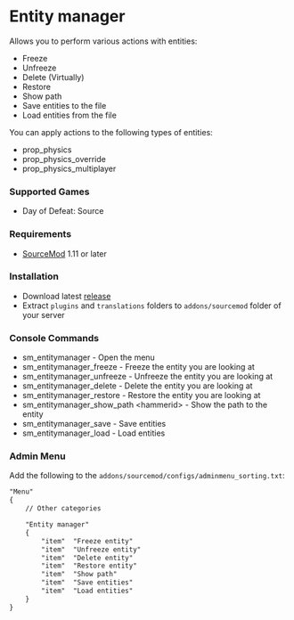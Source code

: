# Entity manager

Allows you to perform various actions with entities:

* Freeze
* Unfreeze
* Delete (Virtually)
* Restore
* Show path
* Save entities to the file
* Load entities from the file

You can apply actions to the following types of entities:

* prop_physics
* prop_physics_override
* prop_physics_multiplayer

### Supported Games

* Day of Defeat: Source

### Requirements

* [SourceMod](https://www.sourcemod.net) 1.11 or later

### Installation

* Download latest [release](https://github.com/dronelektron/entity-manager/releases)
* Extract `plugins` and `translations` folders to `addons/sourcemod` folder of your server

### Console Commands

* sm_entitymanager - Open the menu
* sm_entitymanager_freeze - Freeze the entity you are looking at
* sm_entitymanager_unfreeze - Unfreeze the entity you are looking at
* sm_entitymanager_delete - Delete the entity you are looking at
* sm_entitymanager_restore - Restore the entity you are looking at
* sm_entitymanager_show_path &lt;hammerid&gt; - Show the path to the entity
* sm_entitymanager_save - Save entities
* sm_entitymanager_load - Load entities

### Admin Menu

Add the following to the `addons/sourcemod/configs/adminmenu_sorting.txt`:

```txt
"Menu"
{
    // Other categories

    "Entity manager"
    {
        "item"  "Freeze entity"
        "item"  "Unfreeze entity"
        "item"  "Delete entity"
        "item"  "Restore entity"
        "item"  "Show path"
        "item"  "Save entities"
        "item"  "Load entities"
    }
}
```
